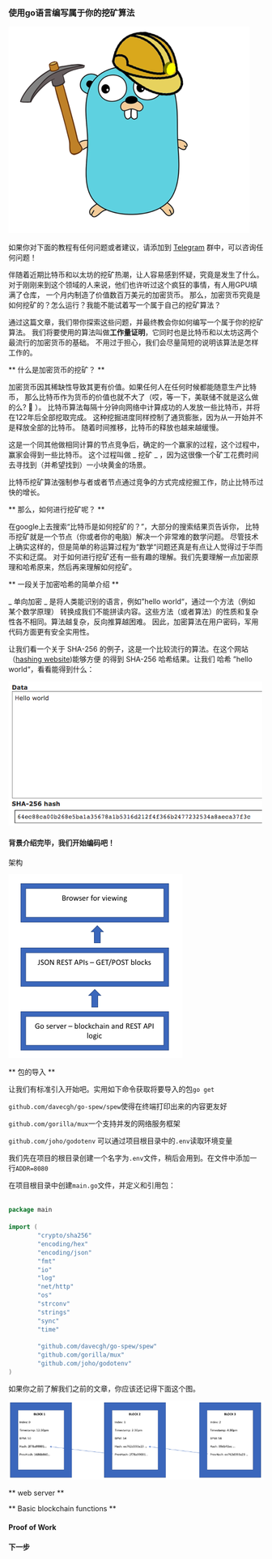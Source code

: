 ### 使用go语言编写属于你的挖矿算法 ###

![simple mining](imgs/simple-mining-go.png)

如果你对下面的教程有任何问题或者建议，请添加到 [Telegram](https://t.me/joinchat/FX6A7UThIZ1WOUNirDS_Ew) 群中，可以咨询任何问题！

伴随着近期比特币和以太坊的挖矿热潮，让人容易感到怀疑，究竟是发生了什么。
对于刚刚来到这个领域的人来说，他们也许听过这个疯狂的事情，有人用GPU填满了仓库，
一个月内制造了价值数百万美元的加密货币。
那么，加密货币究竟是如何挖矿的？怎么运行？我能不能试着写一个属于自己的挖矿算法？

通过这篇文章，我们带你探索这些问题，并最终教会你如何编写一个属于你的挖矿算法。
我们将要使用的算法叫做**工作量证明**，它同时也是比特币和以太坊这两个最流行的加密货币的基础。
不用过于担心，我们会尽量简短的说明该算法是怎样工作的。

** 什么是加密货币的挖矿？ **

加密货币因其稀缺性导致其更有价值。如果任何人在任何时候都能随意生产比特币，
那么比特币作为货币的价值也就不大了（哎，等一下，美联储不就是这么做的么? :facepalm: ）。
比特币算法每隔十分钟向网络中计算成功的人发放一些比特币，并将在122年后全部挖取完成。
这种挖掘进度同样控制了通货膨胀，因为从一开始并不是释放全部的比特币。
随着时间推移，比特币的释放也越来越缓慢。

这是一个同其他做相同计算的节点竞争后，确定的一个赢家的过程，这个过程中，赢家会得到一些比特币。
这个过程叫做 _ 挖矿 _ ，因为这很像一个矿工花费时间去寻找到（并希望找到）一小块黄金的场景。

比特币挖矿算法强制参与者或者节点通过竞争的方式完成挖掘工作，防止比特币过快的增长。

** 那么，如何进行挖矿呢？ **

在google上去搜索“比特币是如何挖矿的？”，大部分的搜索结果页告诉你，
比特币挖矿就是一个节点（你或者你的电脑）解决一个非常难的数学问题。
尽管技术上确实这样的，但是简单的称运算过程为“数学“问题还真是有点让人觉得过于华而不实和迂腐。
对于如何进行挖矿还有一些有趣的理解。我们先要理解一点加密原理和哈希原来，然后再来理解如何挖矿。

** 一段关于加密哈希的简单介绍 **

_ 单向加密 _ 是将人类能识别的语言，例如”hello world“，通过一个方法（例如 某个数学原理）
转换成我们不能拼读内容。这些方法（或者算法）的性质和复杂性各不相同。算法越复杂，反向推算越困难。
因此，加密算法在用户密码，军用代码方面更有安全实用性。

让我们看一个关于 SHA-256 的例子，这是一个比较流行的算法。在这个网站（[hashing website](http://www.xorbin.com/tools/sha256-hash-calculator))能够方便
的得到 SHA-256 哈希结果。让我们 哈希 ”hello world“，看看能得到什么：

![hash hello world](imgs/sha-256-eg.png)

#### 背景介绍完毕，我们开始编码吧！ ####

架构

![arhitecture](imgs/Architecture.png)

** 包的导入 **

让我们有标准引入开始吧。实用如下命令获取将要导入的包`go get `

`github.com/davecgh/go-spew/spew`使得在终端打印出来的内容更友好

`github.com/gorilla/mux`一个支持并发的网络服务框架

`github.com/joho/godotenv` 可以通过项目根目录中的`.env`读取环境变量

我们先在项目的根目录创建一个名字为`.env`文件，稍后会用到。在文件中添加一行`ADDR=8080`

在项目根目录中创建`main.go`文件，并定义和引用包：

```go

package main

import (
        "crypto/sha256"
        "encoding/hex"
        "encoding/json"
        "fmt"
        "io"
        "log"
        "net/http"
        "os"
        "strconv"
        "strings"
        "sync"
        "time"

        "github.com/davecgh/go-spew/spew"
        "github.com/gorilla/mux"
        "github.com/joho/godotenv"
)
```
如果你之前了解我们之前的文章，你应该还记得下面这个图。

![block chain](imgs/blockchain.png)

** web server **

** Basic blockchain functions **

#### Proof of Work ####

#### 下一步 ####